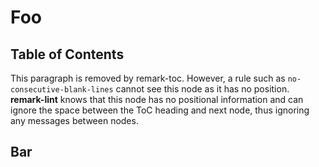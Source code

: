 # Foo

## Table of Contents

This paragraph is removed by remark-toc. However, a rule such as
`no-consecutive-blank-lines` cannot see this node as it has no
position. **remark-lint** knows that this node has no positional
information and can ignore the space between the ToC heading
and next node, thus ignoring any messages between nodes.

## Bar
